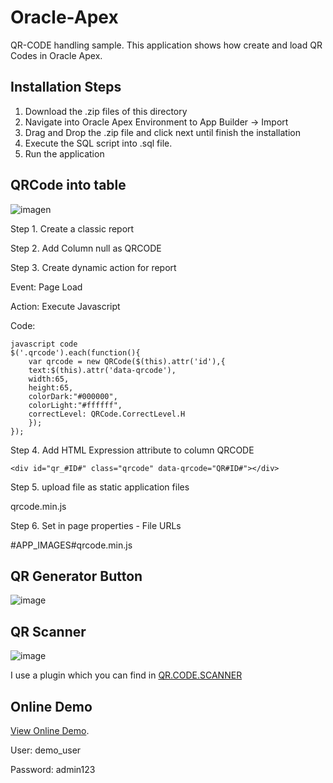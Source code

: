 # Oracle-Apex

QR-CODE handling sample. This application shows how create and load QR Codes in Oracle Apex.

Installation Steps
--------------------------

1. Download the .zip files of this directory
2. Navigate into Oracle Apex Environment to App Builder -> Import
3. Drag and Drop the .zip file and click next until finish the installation
4. Execute the SQL script into .sql file.
5. Run the application 

QRCode into table
--------------------------
![imagen](https://user-images.githubusercontent.com/32690411/137372227-21e3969d-5f9d-499a-b288-2525ead9b299.png)

Step 1. Create a classic report 

Step 2. Add Column null as QRCODE

Step 3. Create dynamic action for report 

Event: Page Load

Action: Execute Javascript

Code:
```
javascript code
$('.qrcode').each(function(){
	var qrcode = new QRCode($(this).attr('id'),{
	text:$(this).attr('data-qrcode'),
	width:65,
	height:65,
	colorDark:"#000000",
	colorLight:"#ffffff",
	correctLevel: QRCode.CorrectLevel.H
	});
});
```
	

Step 4. Add HTML Expression attribute to column QRCODE 
```
<div id="qr_#ID#" class="qrcode" data-qrcode="QR#ID#"></div>
```
Step 5. upload file as static application files

qrcode.min.js

Step 6. Set in page properties - File URLs

#APP_IMAGES#qrcode.min.js

QR Generator Button
--------------------------
![image](https://user-images.githubusercontent.com/32690411/137411827-f722b6d3-91f0-4ca8-9afe-f5fea02be5e2.png)

QR Scanner
--------------------------
![image](https://user-images.githubusercontent.com/32690411/137414452-786d3e0a-3cc7-4d7b-92e7-fe62aa890b4c.png)

I use a plugin which you can find in
[QR.CODE.SCANNER](https://apex.world/ords/f?p=100:710:10268868638450::::P710_PLG_ID:APEX.QR.CODE.SCANNER)

Online Demo
--------------------------

[View Online Demo](https://apex.oracle.com/pls/apex/sofer_test/r/apexdemo1).

User: demo_user

Password: admin123

